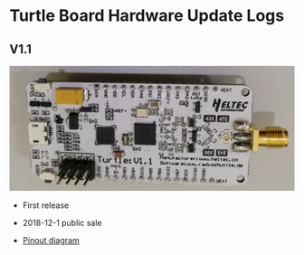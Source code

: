 # Turtle Board  Hardware Update Logs

## V1.1

![](img/hardware_update_log/01.png)

- First release
- 2018-12-1 public sale

- [Pinout diagram](https://docs.heltec.cn/download/Turtle_Board.pdf)

  



